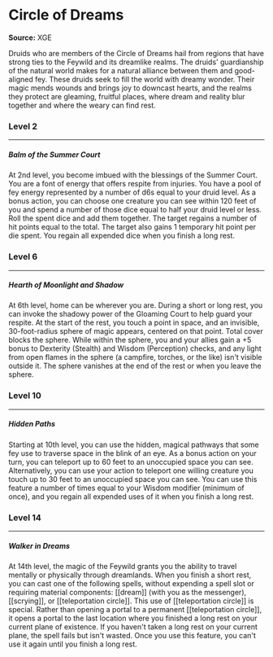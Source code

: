 # Circle of Dreams

**Source:** XGE

Druids who are members of the Circle of Dreams hail from regions that have strong ties to the Feywild and its dreamlike realms. The druids' guardianship of the natural world makes for a natural alliance between them and good-aligned fey. These druids seek to fill the world with dreamy wonder. Their magic mends wounds and brings joy to downcast hearts, and the realms they protect are gleaming, fruitful places, where dream and reality blur together and where the weary can find rest.

### Level 2
---
##### **Balm of the Summer Court**
At 2nd level, you become imbued with the blessings of the Summer Court. You are a font of energy that offers respite from injuries. You have a pool of fey energy represented by a number of d6s equal to your druid level.
As a bonus action, you can choose one creature you can see within 120 feet of you and spend a number of those dice equal to half your druid level or less. Roll the spent dice and add them together. The target regains a number of hit points equal to the total. The target also gains 1 temporary hit point per die spent.
You regain all expended dice when you finish a long rest.

### Level 6
---
##### **Hearth of Moonlight and Shadow**
At 6th level, home can be wherever you are. During a short or long rest, you can invoke the shadowy power of the Gloaming Court to help guard your respite. At the start of the rest, you touch a point in space, and an invisible, 30-foot-radius sphere of magic appears, centered on that point. Total cover blocks the sphere.
While within the sphere, you and your allies gain a +5 bonus to Dexterity (Stealth) and Wisdom (Perception) checks, and any light from open flames in the sphere (a campfire, torches, or the like) isn't visible outside it.
The sphere vanishes at the end of the rest or when you leave the sphere.

### Level 10
---
##### **Hidden Paths**
Starting at 10th level, you can use the hidden, magical pathways that some fey use to traverse space in the blink of an eye. As a bonus action on your turn, you can teleport up to 60 feet to an unoccupied space you can see. Alternatively, you can use your action to teleport one willing creature you touch up to 30 feet to an unoccupied space you can see.
You can use this feature a number of times equal to your Wisdom modifier (minimum of once), and you regain all expended uses of it when you finish a long rest.

### Level 14
---
##### **Walker in Dreams**
At 14th level, the magic of the Feywild grants you the ability to travel mentally or physically through dreamlands.
When you finish a short rest, you can cast one of the following spells, without expending a spell slot or requiring material components: [[dream]] (with you as the messenger), [[scrying]], or [[teleportation circle]].
This use of [[teleportation circle]] is special. Rather than opening a portal to a permanent [[teleportation circle]], it opens a portal to the last location where you finished a long rest on your current plane of existence. If you haven't taken a long rest on your current plane, the spell fails but isn't wasted.
Once you use this feature, you can't use it again until you finish a long rest.